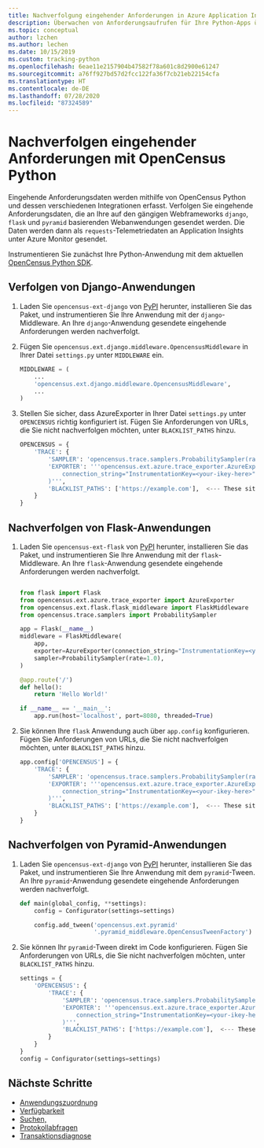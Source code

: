 ```yaml
---
title: Nachverfolgung eingehender Anforderungen in Azure Application Insights mit OpenCensus Python | Microsoft-Dokumentation
description: Überwachen von Anforderungsaufrufen für Ihre Python-Apps über OpenCensus Python
ms.topic: conceptual
author: lzchen
ms.author: lechen
ms.date: 10/15/2019
ms.custom: tracking-python
ms.openlocfilehash: 6eae11e2157904b47582f78a601c8d2900e61247
ms.sourcegitcommit: a76ff927bd57d2fcc122fa36f7cb21eb22154cfa
ms.translationtype: HT
ms.contentlocale: de-DE
ms.lasthandoff: 07/28/2020
ms.locfileid: "87324589"
---
```

# <a name="track-incoming-requests-with-opencensus-python"></a>Nachverfolgen eingehender Anforderungen mit OpenCensus Python

Eingehende Anforderungsdaten werden mithilfe von OpenCensus Python und dessen verschiedenen Integrationen erfasst. Verfolgen Sie eingehende Anforderungsdaten, die an Ihre auf den gängigen Webframeworks `django`, `flask` und `pyramid` basierenden Webanwendungen gesendet werden. Die Daten werden dann als `requests`-Telemetriedaten an Application Insights unter Azure Monitor gesendet.

Instrumentieren Sie zunächst Ihre Python-Anwendung mit dem aktuellen [OpenCensus Python SDK](./opencensus-python.md).

## <a name="tracking-django-applications"></a>Verfolgen von Django-Anwendungen

1. Laden Sie `opencensus-ext-django` von [PyPI](https://pypi.org/project/opencensus-ext-django/) herunter, installieren Sie das Paket, und instrumentieren Sie Ihre Anwendung mit der `django`-Middleware. An Ihre `django`-Anwendung gesendete eingehende Anforderungen werden nachverfolgt.

2. Fügen Sie `opencensus.ext.django.middleware.OpencensusMiddleware` in Ihrer Datei `settings.py` unter `MIDDLEWARE` ein.

    ```python
    MIDDLEWARE = (
        ...
        'opencensus.ext.django.middleware.OpencensusMiddleware',
        ...
    )
    ```

3. Stellen Sie sicher, dass AzureExporter in Ihrer Datei `settings.py` unter `OPENCENSUS` richtig konfiguriert ist. Fügen Sie Anforderungen von URLs, die Sie nicht nachverfolgen möchten, unter `BLACKLIST_PATHS` hinzu.

    ```python
    OPENCENSUS = {
        'TRACE': {
            'SAMPLER': 'opencensus.trace.samplers.ProbabilitySampler(rate=1)',
            'EXPORTER': '''opencensus.ext.azure.trace_exporter.AzureExporter(
                connection_string="InstrumentationKey=<your-ikey-here>"
            )''',
            'BLACKLIST_PATHS': ['https://example.com'],  <--- These sites will not be traced if a request is sent to it.
        }
    }
    ```

## <a name="tracking-flask-applications"></a>Nachverfolgen von Flask-Anwendungen

1. Laden Sie `opencensus-ext-flask` von [PyPI](https://pypi.org/project/opencensus-ext-flask/) herunter, installieren Sie das Paket, und instrumentieren Sie Ihre Anwendung mit der `flask`-Middleware. An Ihre `flask`-Anwendung gesendete eingehende Anforderungen werden nachverfolgt.

    ```python
    
    from flask import Flask
    from opencensus.ext.azure.trace_exporter import AzureExporter
    from opencensus.ext.flask.flask_middleware import FlaskMiddleware
    from opencensus.trace.samplers import ProbabilitySampler
    
    app = Flask(__name__)
    middleware = FlaskMiddleware(
        app,
        exporter=AzureExporter(connection_string="InstrumentationKey=<your-ikey-here>"),
        sampler=ProbabilitySampler(rate=1.0),
    )
    
    @app.route('/')
    def hello():
        return 'Hello World!'
    
    if __name__ == '__main__':
        app.run(host='localhost', port=8080, threaded=True)
    
    ```

2. Sie können Ihre `flask` Anwendung auch über `app.config` konfigurieren. Fügen Sie Anforderungen von URLs, die Sie nicht nachverfolgen möchten, unter `BLACKLIST_PATHS` hinzu.

    ```python
    app.config['OPENCENSUS'] = {
        'TRACE': {
            'SAMPLER': 'opencensus.trace.samplers.ProbabilitySampler(rate=1.0)',
            'EXPORTER': '''opencensus.ext.azure.trace_exporter.AzureExporter(
                connection_string="InstrumentationKey=<your-ikey-here>",
            )''',
            'BLACKLIST_PATHS': ['https://example.com'],  <--- These sites will not be traced if a request is sent to it.
        }
    }
    ```

## <a name="tracking-pyramid-applications"></a>Nachverfolgen von Pyramid-Anwendungen

1. Laden Sie `opencensus-ext-django` von [PyPI](https://pypi.org/project/opencensus-ext-pyramid/) herunter, installieren Sie das Paket, und instrumentieren Sie Ihre Anwendung mit dem `pyramid`-Tween. An Ihre `pyramid`-Anwendung gesendete eingehende Anforderungen werden nachverfolgt.

    ```python
    def main(global_config, **settings):
        config = Configurator(settings=settings)
    
        config.add_tween('opencensus.ext.pyramid'
                         '.pyramid_middleware.OpenCensusTweenFactory')
    ```

2. Sie können Ihr `pyramid`-Tween direkt im Code konfigurieren. Fügen Sie Anforderungen von URLs, die Sie nicht nachverfolgen möchten, unter `BLACKLIST_PATHS` hinzu.

    ```python
    settings = {
        'OPENCENSUS': {
            'TRACE': {
                'SAMPLER': 'opencensus.trace.samplers.ProbabilitySampler(rate=1.0)',
                'EXPORTER': '''opencensus.ext.azure.trace_exporter.AzureExporter(
                    connection_string="InstrumentationKey=<your-ikey-here>",
                )''',
                'BLACKLIST_PATHS': ['https://example.com'],  <--- These sites will not be traced if a request is sent to it.
            }
        }
    }
    config = Configurator(settings=settings)
    ```

## <a name="next-steps"></a>Nächste Schritte

* [Anwendungszuordnung](./app-map.md)
* [Verfügbarkeit](./monitor-web-app-availability.md)
* [Suchen,](./diagnostic-search.md)
* [Protokollabfragen](../log-query/log-query-overview.md)
* [Transaktionsdiagnose](./transaction-diagnostics.md)

